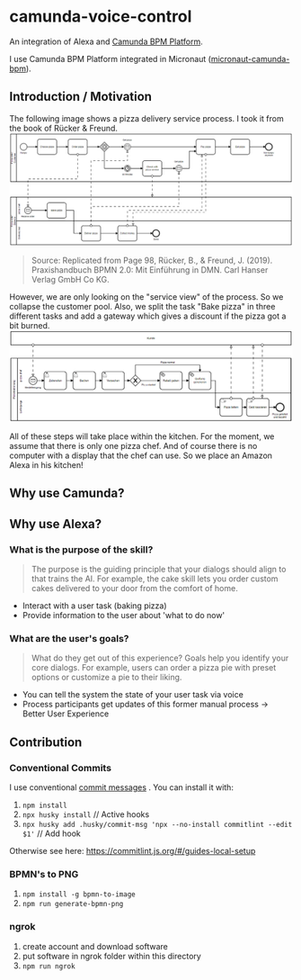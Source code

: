 # camunda-voice-control

An integration of Alexa and [Camunda BPM Platform](https://github.com/camunda/camunda-bpm-platform).

I use Camunda BPM Platform integrated in
Micronaut ([micronaut-camunda-bpm](https://github.com/camunda-community-hub/micronaut-camunda-bpm)).

## Introduction / Motivation

The following image shows a pizza delivery service process. I took it from the book of Rücker &
Freund.
![The pizza service process](BPMN/PNG/full_process_overview_pizza_service.png "The pizza service process")
> Source: Replicated from Page 98, Rücker, B., & Freund, J. (2019). Praxishandbuch BPMN 2.0: Mit Einführung in DMN. Carl Hanser Verlag GmbH Co KG.

However, we are only looking on the "service view" of the process. So we collapse the customer pool.
Also, we split the task "Bake pizza" in three different tasks and add a gateway which gives a
discount if the pizza got a bit burned.  
![The service view](BPMN/PNG/pizza_service_customer_closed.png "The service view")

All of these steps will take place within the kitchen. For the moment, we assume that there is only
one pizza chef. And of course there is no computer with a display that the chef can use. So we place
an Amazon Alexa in his kitchen!

## Why use Camunda?

## Why use Alexa?

### What is the purpose of the skill?

> The purpose is the guiding principle that your dialogs should align to that trains the AI. For example, the cake skill lets you order custom cakes delivered to your door from the comfort of home.

- Interact with a user task (baking pizza)
- Provide information to the user about 'what to do now'

### What are the user's goals?

> What do they get out of this experience? Goals help you identify your core dialogs. For example, users can order a pizza pie with preset options or customize a pie to their liking.

- You can tell the system the state of your user task via voice
- Process participants get updates of this former manual process -> Better User Experience

## Contribution

### Conventional Commits

I use
conventional [commit messages](https://github.com/conventional-changelog/commitlint/tree/master/%40commitlint/config-conventional)
. You can install it with:

1. `npm install`
2. `npx husky install` // Active hooks
3. `npx husky add .husky/commit-msg 'npx --no-install commitlint --edit $1'` // Add hook

Otherwise see here: https://commitlint.js.org/#/guides-local-setup

### BPMN's to PNG

1. `npm install -g bpmn-to-image`
2. `npm run generate-bpmn-png`

### ngrok

1. create account and download software
2. put software in ngrok folder within this directory
3. `npm run ngrok`
